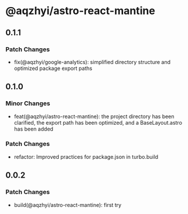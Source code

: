 # @aqzhyi/astro-react-mantine

## 0.1.1

### Patch Changes

- fix(@aqzhyi/google-analytics): simplified directory structure and optimized package export paths

## 0.1.0

### Minor Changes

- feat(@aqzhyi/astro-react-mantine): the project directory has been clarified, the export path has been optimized, and a BaseLayout.astro has been added

### Patch Changes

- refactor: Improved practices for package.json in turbo.build

## 0.0.2

### Patch Changes

- build(@aqzhyi/astro-react-mantine): first try
